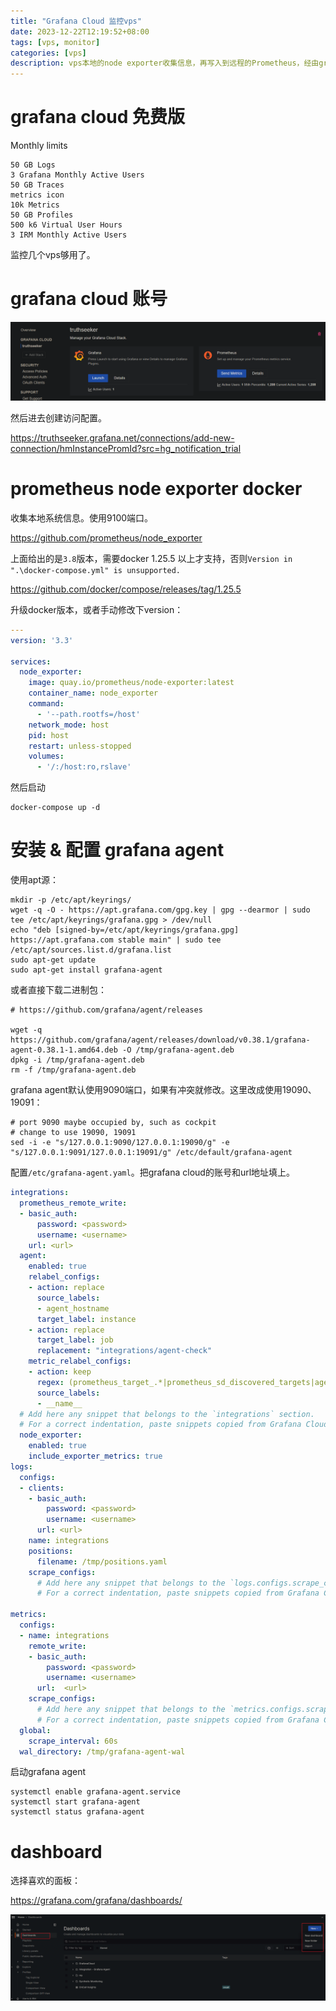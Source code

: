 ```yaml
---
title: "Grafana Cloud 监控vps"
date: 2023-12-22T12:19:52+08:00
tags: [vps, monitor]
categories: [vps]
description: vps本地的node exporter收集信息，再写入到远程的Prometheus，经由grafana cloud dashboard做可视化。
---
```



# grafana cloud 免费版

Monthly limits
```
50 GB Logs
3 Grafana Monthly Active Users
50 GB Traces
metrics icon
10k Metrics
50 GB Profiles
500 k6 Virtual User Hours
3 IRM Monthly Active Users
```

监控几个vps够用了。

# grafana cloud 账号

![开启Grafana和Prometheus](grafana-cloud.png)

然后进去创建访问配置。

https://truthseeker.grafana.net/connections/add-new-connection/hmInstancePromId?src=hg_notification_trial


# prometheus node exporter docker

收集本地系统信息。使用9100端口。

https://github.com/prometheus/node_exporter


上面给出的是`3.8`版本，需要docker 1.25.5 以上才支持，否则`Version in ".\docker-compose.yml" is unsupported.`

https://github.com/docker/compose/releases/tag/1.25.5

升级docker版本，或者手动修改下version：

```yaml
---
version: '3.3'

services:
  node_exporter:
    image: quay.io/prometheus/node-exporter:latest
    container_name: node_exporter
    command:
      - '--path.rootfs=/host'
    network_mode: host
    pid: host
    restart: unless-stopped
    volumes:
      - '/:/host:ro,rslave'
```

然后启动
```
docker-compose up -d
```


# 安装 & 配置 grafana agent

使用apt源：
```shell
mkdir -p /etc/apt/keyrings/
wget -q -O - https://apt.grafana.com/gpg.key | gpg --dearmor | sudo tee /etc/apt/keyrings/grafana.gpg > /dev/null
echo "deb [signed-by=/etc/apt/keyrings/grafana.gpg] https://apt.grafana.com stable main" | sudo tee /etc/apt/sources.list.d/grafana.list
sudo apt-get update
sudo apt-get install grafana-agent
```


或者直接下载二进制包：
```shell
# https://github.com/grafana/agent/releases

wget -q https://github.com/grafana/agent/releases/download/v0.38.1/grafana-agent-0.38.1-1.amd64.deb -O /tmp/grafana-agent.deb
dpkg -i /tmp/grafana-agent.deb
rm -f /tmp/grafana-agent.deb
```

grafana agent默认使用9090端口，如果有冲突就修改。这里改成使用19090、19091：
```shell
# port 9090 maybe occupied by, such as cockpit
# change to use 19090, 19091
sed -i -e "s/127.0.0.1:9090/127.0.0.1:19090/g" -e "s/127.0.0.1:9091/127.0.0.1:19091/g" /etc/default/grafana-agent
```

配置`/etc/grafana-agent.yaml`。把grafana cloud的账号和url地址填上。
```yml
integrations:
  prometheus_remote_write:
  - basic_auth:
      password: <password>
      username: <username>
    url: <url>
  agent:
    enabled: true
    relabel_configs:
    - action: replace
      source_labels:
      - agent_hostname
      target_label: instance
    - action: replace
      target_label: job
      replacement: "integrations/agent-check"
    metric_relabel_configs:
    - action: keep
      regex: (prometheus_target_.*|prometheus_sd_discovered_targets|agent_build.*|agent_wal_samples_appended_total|process_start_time_seconds)
      source_labels:
      - __name__
  # Add here any snippet that belongs to the `integrations` section.
  # For a correct indentation, paste snippets copied from Grafana Cloud at the beginning of the line.
  node_exporter:
    enabled: true
    include_exporter_metrics: true  
logs:
  configs:
  - clients:
    - basic_auth:
        password: <password>
        username: <username>
      url: <url>
    name: integrations
    positions:
      filename: /tmp/positions.yaml
    scrape_configs:
      # Add here any snippet that belongs to the `logs.configs.scrape_configs` section.
      # For a correct indentation, paste snippets copied from Grafana Cloud at the beginning of the line.

metrics:
  configs:
  - name: integrations
    remote_write:
    - basic_auth:
        password: <password>
        username: <username>
      url:  <url>
    scrape_configs:
      # Add here any snippet that belongs to the `metrics.configs.scrape_configs` section.
      # For a correct indentation, paste snippets copied from Grafana Cloud at the beginning of the line.
  global:
    scrape_interval: 60s
  wal_directory: /tmp/grafana-agent-wal
```

启动grafana agent
```shell
systemctl enable grafana-agent.service
systemctl start grafana-agent
systemctl status grafana-agent
```

# dashboard

选择喜欢的面板：

https://grafana.com/grafana/dashboards/


![添加dashboard](dashboard-import.png)